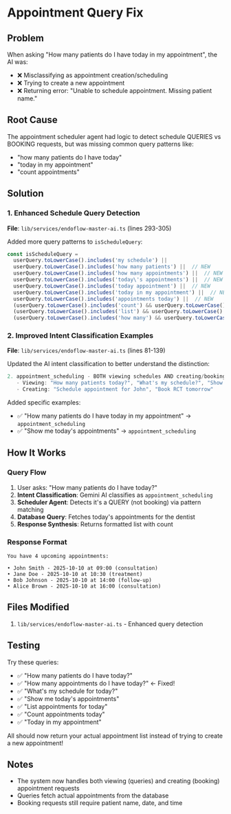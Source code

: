 # Appointment Query Fix

## Problem
When asking "How many patients do I have today in my appointment", the AI was:
- ❌ Misclassifying as appointment creation/scheduling
- ❌ Trying to create a new appointment
- ❌ Returning error: "Unable to schedule appointment. Missing patient name."

## Root Cause
The appointment scheduler agent had logic to detect schedule QUERIES vs BOOKING requests, but was missing common query patterns like:
- "how many patients do I have today"
- "today in my appointment"
- "count appointments"

## Solution

### 1. Enhanced Schedule Query Detection
**File**: `lib/services/endoflow-master-ai.ts` (lines 293-305)

Added more query patterns to `isScheduleQuery`:
```typescript
const isScheduleQuery =
  userQuery.toLowerCase().includes('my schedule') ||
  userQuery.toLowerCase().includes('how many patients') ||  // NEW
  userQuery.toLowerCase().includes('how many appointments') ||  // NEW - specifically for "how many appointments"
  userQuery.toLowerCase().includes('today\'s appointments') ||  // NEW
  userQuery.toLowerCase().includes('today appointment') ||  // NEW
  userQuery.toLowerCase().includes('today in my appointment') ||  // NEW
  userQuery.toLowerCase().includes('appointments today') ||  // NEW
  (userQuery.toLowerCase().includes('count') && userQuery.toLowerCase().includes('appointment')) ||  // NEW - fixed AND logic
  (userQuery.toLowerCase().includes('list') && userQuery.toLowerCase().includes('appointment')) ||  // NEW
  (userQuery.toLowerCase().includes('how many') && userQuery.toLowerCase().includes('today'))  // NEW - catch-all
```

### 2. Improved Intent Classification Examples
**File**: `lib/services/endoflow-master-ai.ts` (lines 81-139)

Updated the AI intent classification to better understand the distinction:
```typescript
2. appointment_scheduling - BOTH viewing schedules AND creating/booking appointments
   - Viewing: "How many patients today?", "What's my schedule?", "Show appointments"
   - Creating: "Schedule appointment for John", "Book RCT tomorrow"
```

Added specific examples:
- ✅ "How many patients do I have today in my appointment" → `appointment_scheduling`
- ✅ "Show me today's appointments" → `appointment_scheduling`

## How It Works

### Query Flow
1. User asks: "How many patients do I have today?"
2. **Intent Classification**: Gemini AI classifies as `appointment_scheduling`
3. **Scheduler Agent**: Detects it's a QUERY (not booking) via pattern matching
4. **Database Query**: Fetches today's appointments for the dentist
5. **Response Synthesis**: Returns formatted list with count

### Response Format
```
You have 4 upcoming appointments:

• John Smith - 2025-10-10 at 09:00 (consultation)
• Jane Doe - 2025-10-10 at 10:30 (treatment)  
• Bob Johnson - 2025-10-10 at 14:00 (follow-up)
• Alice Brown - 2025-10-10 at 16:00 (consultation)
```

## Files Modified
1. `lib/services/endoflow-master-ai.ts` - Enhanced query detection

## Testing
Try these queries:
- ✅ "How many patients do I have today?"
- ✅ "How many appointments do I have today?"  ← Fixed!
- ✅ "What's my schedule for today?"
- ✅ "Show me today's appointments"
- ✅ "List appointments for today"
- ✅ "Count appointments today"
- ✅ "Today in my appointment"

All should now return your actual appointment list instead of trying to create a new appointment!

## Notes
- The system now handles both viewing (queries) and creating (booking) appointment requests
- Queries fetch actual appointments from the database
- Booking requests still require patient name, date, and time
